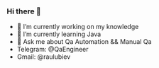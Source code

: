 ### Hi there 👋

- 🔭 I’m currently working on my knowledge
- 🌱 I’m currently learning Java
- 💬 Ask me about Qa Automation && Manual Qa
-    Telegram: @QaEngineer
-    Gmail: @raulubiev